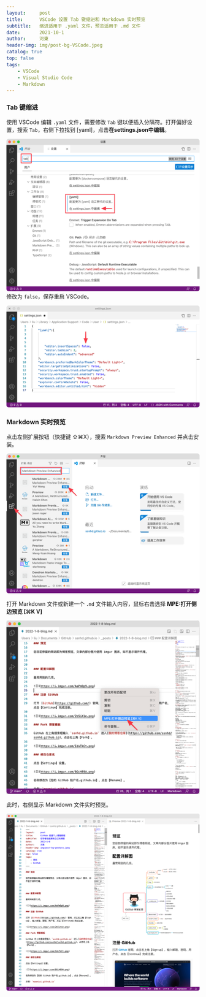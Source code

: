```yaml
---
layout:     post
title:      VSCode 设置 Tab 键缩进和 Markdown 实时预览
subtitle:   缩进适用于 .yaml 文件，预览适用于 .md 文件
date:       2021-10-1
author:     河東
header-img: img/post-bg-VSCode.jpeg
catalog: true
top: false
tags:
    - VSCode
    - Visual Studio Code
    - Markdown
---
```


### Tab 键缩进

使用 VSCode 编辑 `.yaml` 文件，需要修改 `Tab` 键以便插入分隔符。打开偏好设置，搜索 `Tab`，右侧下拉找到 [yaml]，点击**在settings.json中编辑**。

![](/img/VSCode/1.png)
修改为 `false`，保存重启 VSCode。

![](/img/VSCode/2.png)

### Markdown 实时预览

点击左侧扩展按钮（快捷键 ⇧⌘X），搜索 `Markdown Preview Enhanced` 并点击安装。

![](/img/VSCode/3.png)

打开 Markdown 文件或新建一个 `.md` 文件输入内容，鼠标右击选择 **MPE:打开侧边预览 [⌘K V]**

![](/img/VSCode/4.png)

此时，右侧显示 Markdown 文件实时预览。

![](/img/VSCode/5.png)